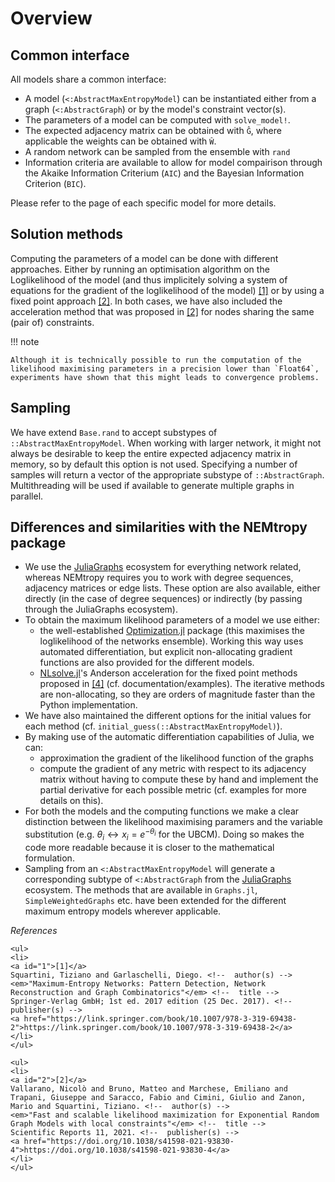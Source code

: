 # Overview

## Common interface
All models share a common interface:
* A model (```<:AbstractMaxEntropyModel```) can be instantiated either from a graph (```<:AbstractGraph```) or by the model's constraint vector(s). 
* The parameters of a model can be computed with ```solve_model!```.
* The expected adjacency matrix can be obtained with ```Ĝ```, where applicable the weights can be obtained with ```Ŵ```.
* A random network can be sampled from the ensemble with ```rand```
* Information criteria are available to allow for model compairison through the Akaike Information Criterium (```AIC```) and the Bayesian Information Criterion (```BIC```).


Please refer to the page of each specific model for more details.

## Solution methods
Computing the parameters of a model can be done with different approaches. Either by running an optimisation algorithm on the Loglikelihood of the model (and thus implicitely solving a system of equations for the gradient of the loglikelihood of the model) [[1]](#1) or by using a fixed point approach [[2]](#2). In both cases, we have also included the acceleration method that was proposed in [[2]](#2) for nodes sharing the same (pair of) constraints.

!!! note

    Although it is technically possible to run the computation of the likelihood maximising parameters in a precision lower than `Float64`, experiments have shown that this might leads to convergence problems.


## Sampling
We have extend ```Base.rand``` to accept substypes of `::AbstractMaxEntropyModel`. When working with larger network, it might not always be desirable to keep the entire expected adjacency matrix in memory, so by default this option is not used. Specifying a number of samples will return a vector of the appropriate substype of  `::AbstractGraph`. Multithreading will be used if available to generate multiple graphs in parallel.



## Differences and similarities with the NEMtropy package
* We use the [JuliaGraphs](https://juliagraphs.org/) ecosystem for everything network related, whereas NEMtropy requires you to work with degree sequences, adjacency matrices or edge lists. These option are also available, either directly (in the case of degree sequences) or indirectly (by passing through the JuliaGraphs ecosystem).
* To obtain the maximum likelihood parameters of a model we use either:
    - the well-established [Optimization.jl](https://github.com/SciML/Optimization.jl) package (this maximises the loglikelihood of the networks ensemble). Working this way uses automated differentiation, but explicit non-allocating gradient functions are also provided for the different models.
    - [NLsolve.jl](https://github.com/JuliaNLSolvers/NLsolve.jl#anderson-acceleration)'s Anderson acceleration for the fixed point methods proposed in [[4]](#4) (cf. documentation/examples). The iterative methods are non-allocating, so they are orders of magnitude faster than the Python implementation.
* We have also maintained the different options for the initial values for each method (cf. `initial_guess(::AbstractMaxEntropyModel)`).
* By making use of the automatic differentiation capabilities of Julia, we can:
    - approximation the gradient of the likelihood function of the graphs
    - compute the gradient of any metric with respect to its adjacency matrix without having to compute these by hand and implement the partial derivative for each possible metric (cf. examples for more details on this).
* For both the models and the computing functions we make a clear distinction between the likelihood maximising paramers and the variable substitution (e.g. $\theta_i \leftrightarrow x_i = e^{-\theta_i}$ for the UBCM). Doing so makes the code more readable because it is closer to the mathematical formulation.
* Sampling from an `<:AbstractMaxEntropyModel` will generate a corresponding subtype of  `<:AbstractGraph` from the [JuliaGraphs](https://juliagraphs.org/) ecosystem. The methods that are available in `Graphs.jl`, `SimpleWeightedGraphs` etc. have been extended for the different maximum entropy models wherever applicable. 



_References_

```@raw html
<ul>
<li>
<a id="1">[1]</a> 
Squartini, Tiziano and Garlaschelli, Diego. <!--  author(s) --> 
<em>"Maximum-Entropy Networks: Pattern Detection, Network Reconstruction and Graph Combinatorics"</em> <!--  title --> 
Springer-Verlag GmbH; 1st ed. 2017 edition (25 Dec. 2017). <!--  publisher(s) --> 
<a href="https://link.springer.com/book/10.1007/978-3-319-69438-2">https://link.springer.com/book/10.1007/978-3-319-69438-2</a>
</li>
</ul>

<ul>
<li>
<a id="2">[2]</a> 
Vallarano, Nicolò and Bruno, Matteo and Marchese, Emiliano and Trapani, Giuseppe and Saracco, Fabio and Cimini, Giulio and Zanon, Mario and Squartini, Tiziano. <!--  author(s) --> 
<em>"Fast and scalable likelihood maximization for Exponential Random Graph Models with local constraints"</em> <!--  title --> 
Scientific Reports 11, 2021. <!--  publisher(s) --> 
<a href="https://doi.org/10.1038/s41598-021-93830-4">https://doi.org/10.1038/s41598-021-93830-4</a>
</li>
</ul>
```

